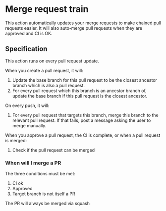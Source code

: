 # Merge request train

This action automatically updates your merge requests to make chained
pull requests easier. It will also auto-merge pull requests when
they are approved and CI is OK.

## Specification

This action runs on every pull request update.

When you create a pull request, it will:
1) Update the base branch for this pull request to be the closest
ancestor branch which is also a pull request.
2) For every pull request which this branch is an ancestor branch
of, update the base branch if this pull request is the closest
ancestor.

On every push, it will:
1) For every pull request that targets this branch, merge this
branch to the relevant pull request. If that fails, post a message
asking the user to merge manually.

When you approve a pull request, the CI is complete, or when a pull request is merged:
1) Check if the pull request can be merged

### When will I merge a PR

The three conditions must be met:
1) CI ok
2) Approved
3) Target branch is not itself a PR

The PR will always be merged via squash
